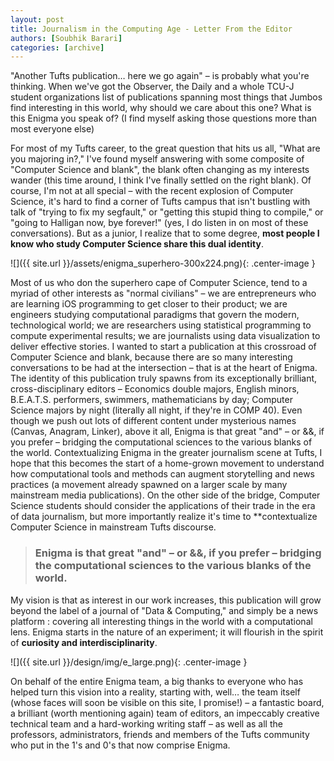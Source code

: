 ```yaml
---
layout: post
title: Journalism in the Computing Age - Letter From the Editor
authors: [Soubhik Barari]
categories: [archive]
---
```


"Another Tufts publication… here we go again" – is probably what you're thinking. When we've got the Observer, the Daily and a whole TCU-J student organizations list of publications spanning most things that Jumbos find interesting in this world, why should we care about this one? What is this Enigma you speak of? (I find myself asking those questions more than most everyone else)

For most of my Tufts career, to the great question that hits us all, "What are you majoring in?," I've found myself answering with some composite of "Computer Science and
blank", the blank often changing as my interests wander (this time around, I think I've finally settled on the right blank). Of course, I'm not at all special – with the recent explosion of Computer Science, it's hard to find a corner of Tufts campus that isn't bustling with talk of "trying to fix my segfault," or "getting this stupid thing to compile," or "going to Halligan now, bye forever!" (yes, I do listen in on most of these conversations). But as a junior, I realize that to some degree, **most people I know who study Computer Science share this dual identity**.

![]({{ site.url }}/assets/enigma_superhero-300x224.png){: .center-image }

Most of us who don the superhero cape of Computer Science, tend to a myriad of other interests as "normal civilians" – we are entrepreneurs who are learning iOS programming to get closer to their product; we are engineers studying computational paradigms that govern the modern, technological world; we are researchers using statistical programming to compute experimental results; we are journalists using data visualization to deliver effective stories. I wanted to start a publication at this crossroad of Computer Science and blank, because there are so many interesting conversations to be had at the intersection – that is at the heart of Enigma. The identity of this publication truly spawns from its exceptionally brilliant, cross-disciplinary editors –  Economics double majors, English minors, B.E.A.T.S. performers, swimmers, mathematicians by day; Computer Science majors by night (literally all night, if they're in COMP 40).  Even though we push out lots of different content under mysterious names (Canvas, Anagram, Linker), above it all, Enigma is that great "and" – or &&, if you prefer – bridging the computational sciences to the various blanks of the world. Contextualizing Enigma in the greater journalism scene at Tufts, I hope that this becomes the start of a home-grown movement to understand how computational tools and methods can augment storytelling and news practices (a movement already spawned on a larger scale by many mainstream media publications). On the other side of the bridge, Computer Science students should consider the applications of their trade in the era of data journalism, but more importantly realize it's time to **contextualize Computer Science in mainstream Tufts discourse.

> ### Enigma is that great "and" – or &&, if you prefer – bridging the computational sciences to the various blanks of the world.

My vision is that as interest in our work increases, this publication will grow beyond the label of a journal of "Data & Computing," and simply be a news platform : covering all interesting things in the world with a computational lens. Enigma starts in the nature of an experiment; it will flourish in the spirit of **curiosity and interdisciplinarity**.

![]({{ site.url }}/design/img/e_large.png){: .center-image }

On behalf of the entire Enigma team, a big thanks to everyone who has helped turn this vision into a reality, starting with, well… the team itself (whose faces will soon be visible on this site, I promise!) – a fantastic board, a brilliant (worth mentioning again) team of editors, an impeccably creative technical team and a hard-working writing staff – as well as all the professors, administrators, friends and members of the Tufts community who put in the 1's and 0's that now comprise Enigma.
